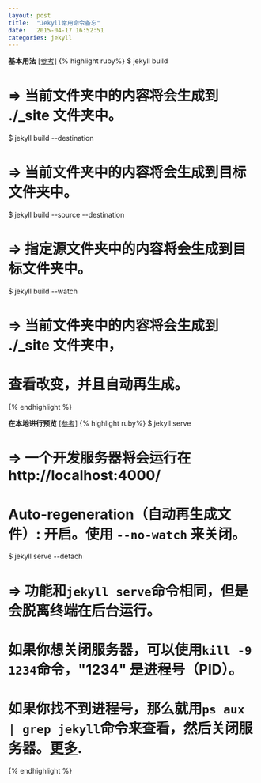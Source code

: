 ```yaml
---
layout: post
title:  "Jekyll常用命令备忘"
date:   2015-04-17 16:52:51
categories: jekyll 
---
```


**基本用法**  <a href="http://jekyllcn.com/docs/usage/" target="_blank" title="命令参考">[参考]</a>
{% highlight ruby%}
$ jekyll build
# => 当前文件夹中的内容将会生成到 ./_site 文件夹中。
  
$ jekyll build --destination <destination>
# => 当前文件夹中的内容将会生成到目标文件夹<destination>中。
  
$ jekyll build --source <source> --destination <destination>
# => 指定源文件夹<source>中的内容将会生成到目标文件夹<destination>中。
  
$ jekyll build --watch
# => 当前文件夹中的内容将会生成到 ./_site 文件夹中，
#    查看改变，并且自动再生成。
{% endhighlight %}

**在本地进行预览** <a href="http://jekyllcn.com/docs/usage/" target="_blank" title="命令参考">[参考]</a>
{% highlight ruby%}
$ jekyll serve
# => 一个开发服务器将会运行在 http://localhost:4000/
# Auto-regeneration（自动再生成文件）: 开启。使用 `--no-watch` 来关闭。
  
$ jekyll serve --detach
# => 功能和`jekyll serve`命令相同，但是会脱离终端在后台运行。
#    如果你想关闭服务器，可以使用`kill -9 1234`命令，"1234" 是进程号（PID）。
#    如果你找不到进程号，那么就用`ps aux | grep jekyll`命令来查看，然后关闭服务器。[更多](http://unixhelp.ed.ac.uk/shell/jobz5.html).
{% endhighlight %}
